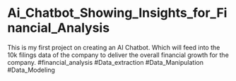 # Ai_Chatbot_Showing_Insights_for_Financial_Analysis
This is my first project on creating an AI Chatbot. Which will feed into the 10k filings data of the company to deliver the overall financial growth for the company. #financial_analysis #Data_extraction #Data_Manipulation #Data_Modeling
